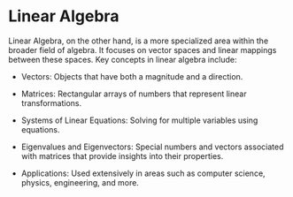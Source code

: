 # Linear Algebra

Linear Algebra, on the other hand, is a more specialized area within the broader field of algebra. It focuses on vector spaces and linear mappings between these spaces. Key concepts in linear algebra include:

- Vectors: Objects that have both a magnitude and a direction.

- Matrices: Rectangular arrays of numbers that represent linear transformations.

- Systems of Linear Equations: Solving for multiple variables using equations.

- Eigenvalues and Eigenvectors: Special numbers and vectors associated with matrices that 
  provide insights into their properties.

- Applications: Used extensively in areas such as computer science, physics, engineering, and 
  more.
